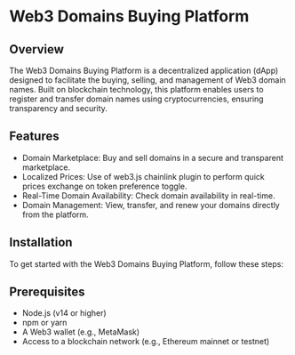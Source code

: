 # Web3 Domains Buying Platform
## Overview
The Web3 Domains Buying Platform is a decentralized application (dApp) designed to facilitate the buying, selling, and management of Web3 domain names. Built on blockchain technology, this platform enables users to register and transfer domain names using cryptocurrencies, ensuring transparency and security.

## Features
- Domain Marketplace: Buy and sell domains in a secure and transparent marketplace.
- Localized Prices: Use of web3.js chainlink plugin to perform quick prices exchange on token preference toggle.
- Real-Time Domain Availability: Check domain availability in real-time.
- Domain Management: View, transfer, and renew your domains directly from the platform.

## Installation
To get started with the Web3 Domains Buying Platform, follow these steps:

## Prerequisites
- Node.js (v14 or higher)
- npm or yarn
- A Web3 wallet (e.g., MetaMask)
- Access to a blockchain network (e.g., Ethereum mainnet or testnet)